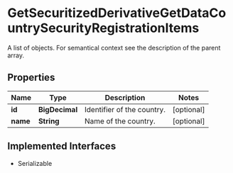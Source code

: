 

# GetSecuritizedDerivativeGetDataCountrySecurityRegistrationItems

A list of objects. For semantical context see the description of the parent array.

## Properties

Name | Type | Description | Notes
------------ | ------------- | ------------- | -------------
**id** | **BigDecimal** | Identifier of the country. |  [optional]
**name** | **String** | Name of the country. |  [optional]


## Implemented Interfaces

* Serializable


